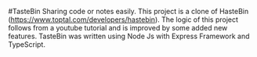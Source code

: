 #TasteBin
Sharing code or notes easily. This project is a clone of HasteBin (https://www.toptal.com/developers/hastebin).
The logic of this project follows from a youtube tutorial and is improved by some added new features.
TasteBin was written using Node Js with Express Framework and TypeScript.